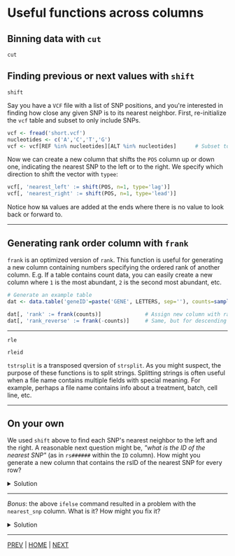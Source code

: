 # Useful functions across columns

## Binning data with `cut`

`cut`

## Finding previous or next values with `shift`

`shift`

Say you have a `VCF` file with a list of SNP positions, and you're interested in finding how close
any given SNP is to its nearest neighbor. First, re-initialize the `vcf` table and subset to
only include SNPs.

```R
vcf <- fread('short.vcf')
nucleotides <- c('A','C','T','G')
vcf <- vcf[REF %in% nucleotides][ALT %in% nucleotides]      # Subset to only contain SNPs
```

Now we can create a new column that shifts the `POS` column up or down one, indicating the nearest
SNP to the left or to the right. We specify which direction to shift the vector with `typee`:
```R
vcf[, 'nearest_left' := shift(POS, n=1, type='lag')]
vcf[, 'nearest_right' := shift(POS, n=1, type='lead')]
```

Notice how `NA` values are added at the ends where there is no value to look back or forward to.

---
## Generating rank order column with `frank`

`frank` is an optimized version of `rank`. This function is useful for generating a new column containing
numbers specifying the ordered rank of another column. E.g. If a table contains count data, you can
easily create a new column where `1` is the most abundant, `2` is the second most abundant, etc.

```R
# Generate an example table
dat <- data.table('geneID'=paste('GENE', LETTERS, sep=''), counts=sample(1e6, size=26))
```

```R
dat[, 'rank' := frank(counts)]              # Assign new column with rank in ascending order
dat[, 'rank_reverse' := frank(-counts)]     # Same, but for descending order
```
---


`rle`

`rleid`

`tstrsplit` is a transposed qversion of `strsplit`. As you might suspect, the purpose
of these functions is to split strings. Splitting strings is often useful when a file name contains
multiple fields with special meaning. For example, perhaps a file name contains info about a treatment,
batch, cell line, etc.

---

## On your own

We used `shift` above to find each SNP's nearest neighbor to the left and the right. A reasonable
next question might be, *"what is the ID of the nearest SNP"* (as in `rs######` within the `ID` column).
How might you generate a new column that contains the rsID of the nearest SNP for every row?

<details><summary>Solution</summary>

First, we need to calculate (for every row) the distance from the SNP in question to its left and
right neighbors. 

 solution is to take the minimum value of `distance_left` and `distance_right`
```R
vcf[, 'distance_left' := POS - nearest_left]
vcf[, 'distance_right' := nearest_right - POS]
vcf[, 'ID_left' := shift(ID, type='lag')]
vcf[, 'ID_right' := shift(ID, type='lead')]
vcf[, 'nearest_snp' := ifelse(distance_left < distance_right, ID_left, ID_right)]
```
</details>

---

*Bonus*: the above `ifelse` command resulted in a problem with the `nearest_snp` column. What is it?
How might you fix it?

<details><summary>Solution</summary>

The first and last rows of `nearest_snp` are `NA`! This results because an inequality test using
`>` or `<` with `NA` on either side produces an `NA` result. It is, after all, nonsensical to ask
if 3 is less than `NA`.

One solution is to fix the missing rows specifically:
```R
vcf[is.na(ID_left), 'nearest_snp' := ID_right]  # Fix rows where ID_left is NA
vcf[is.na(ID_right), 'nearest_snp' := ID_left]  # Converse of previous line
```

But many other solutions exist!

</details>

---

[PREV](C.md) | [HOME](/README.md) | [NEXT](/04_exporting_data/README.md)
